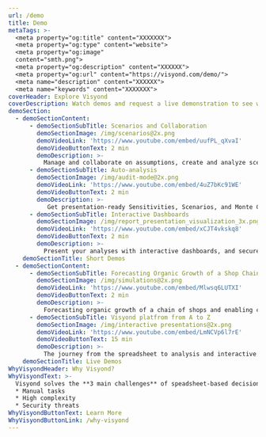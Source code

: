 ```yaml
---
url: /demo
title: Demo
metaTags: >-
  <meta property="og:title" content="XXXXXXX">
  <meta property="og:type" content="website">
  <meta property="og:image"
  content="smth.png">
  <meta property="og:description" content="XXXXXX">
  <meta property="og:url" content="https://visyond.com/demo/">
  <meta name="description" content="XXXXXX">
  <meta name="keywords" content="XXXXXXX">
coverHeader: Explore Visyond
coverDescription: Watch demos and request a live demonstration to see what Visyond can do for you
demoSection:
  - demoSectionContent:
      - demoSectionSubTitle: Scenarios and Collaboration
        demoSectionImage: /img/scenarios@2x.png
        demoVideoLink: 'https://www.youtube.com/embed/uufPL_qXvaI'
        demoVideoButtonText: 2 min
        demoDescription: >-
          Manage and collaborate on assumptions, create and analyze scenarios on-the-fly. 
      - demoSectionSubTitle: Auto-analysis
        demoSectionImage: /img/audit-mode@2x.png
        demoVideoLink: 'https://www.youtube.com/embed/4uZ7bKc91WE'
        demoVideoButtonText: 2 min
        demoDescription: >-
           Get presentation-ready Sensitivities, Scenarios, and Monte Carlo Simulation in a few clicks.
      - demoSectionSubTitle: Interactive Dashboards
        demoSectionImage: /img/report_presentation_visualization_3x.png
        demoVideoLink: 'https://www.youtube.com/embed/xCJT4vkskq8'
        demoVideoButtonText: 2 min
        demoDescription: >-
          Present your analyses with interactive dashboards, and securely share spreadsheet-driven calculators to test scenarios.    
    demoSectionTitle: Short Demos
  - demoSectionContent:
      - demoSectionSubTitle: Forecasting Organic Growth of a Shop Chain and Testing Scenarios
        demoSectionImage: /img/simulations@2x.png
        demoVideoLink: 'https://www.youtube.com/embed/Mlwsq6LUTXI'
        demoVideoButtonText: 2 min
        demoDescription: >-
          Forecasting organic growth of a chain of shops and enabling collaborators to test scenarios without your help.  
      - demoSectionSubTitle: Visyond platfrom from A to Z
        demoSectionImage: /img/interactive presentations@2x.png
        demoVideoLink: 'https://www.youtube.com/embed/LmNCVp6l7rE'
        demoVideoButtonText: 15 min
        demoDescription: >-
          The journey from the spreadsheet to analysis and interactive dashboards to drive decision-making.     
    demoSectionTitle: Live Demos
WhyVisyondHeader: Why Visyond?
WhyVisyondText: >-
  Visyond solves the **3 main challenges** of speadsheet-based decision-making:
  * Manual tasks
  * High complexity
  * Security threats
WhyVisyondButtonText: Learn More
WhyVisyondButtonLink: /why-visyond
---
```


